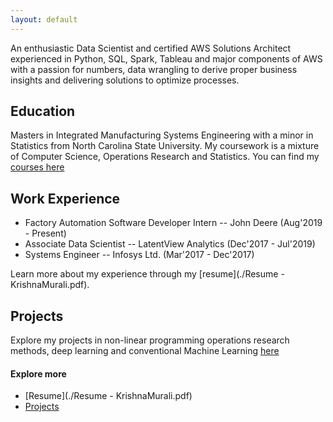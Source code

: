 ```yaml
---
layout: default
---
```


An enthusiastic Data Scientist and certified AWS Solutions Architect experienced in Python, SQL, Spark, Tableau and major components of AWS with a passion for numbers, data wrangling to derive proper business insights and delivering solutions to optimize processes.

## Education
Masters in Integrated Manufacturing Systems Engineering with a minor in Statistics from North Carolina State University. My coursework is a mixture of Computer Science, Operations Research and Statistics. You can find my [courses here](./another-page.html)

## Work Experience
*   Factory Automation Software Developer Intern -- John Deere (Aug'2019 - Present)
*   Associate Data Scientist -- LatentView Analytics (Dec'2017 - Jul'2019)
*   Systems Engineer -- Infosys Ltd. (Mar'2017 - Dec'2017)

Learn more about my experience through my [resume](./Resume - KrishnaMurali.pdf).

## Projects
Explore my projects in non-linear programming operations research methods, deep learning and conventional Machine Learning [here](./another-page.html)

#### Explore more

*   [Resume](./Resume - KrishnaMurali.pdf)
*   [Projects](./another-page.html)
